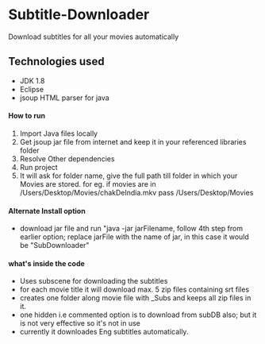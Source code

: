 # Subtitle-Downloader
Download subtitles for all your movies automatically

## Technologies used
* JDK 1.8
* Eclipse
* jsoup HTML parser for java

#### How to run
1. Import Java files locally
2. Get jsoup jar file from internet and keep it in your referenced libraries folder
3. Resolve Other dependencies 
4. Run project
5. It will ask for folder name, give the full path till folder in which your Movies are stored. for eg. if movies are in /Users/Desktop/Movies/chakDeIndia.mkv
pass /Users/Desktop/Movies 

#### Alternate Install option
* download jar file and run "java -jar jarFilename, follow 4th step from earlier option; replace jarFile with the name of jar,
in this case it would be "SubDownloader"

#### what's inside the code
* Uses subscene for downloading the subtitles
* for each movie title it will download max. 5 zip files containing srt files
* creates one folder along movie file with <moviename>_Subs and keeps all zip files in it.
* one hidden i.e commented option is to download from subDB also; but it is not very effective so it's not in use
* currently it downloades Eng subtitles automatically.



